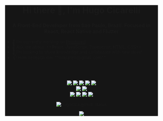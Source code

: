 <div style="background-color: #151515;">
  <h1 align="center">Hi there 👋, I'm Hugo Cicarelli</h1>
  <h3 align="center">A Front-End Developer from Sao Paulo, Brazil. Focused in React, React Native and Flutter</h3>
  
  <ul>
    <li> 🔭 I’m currently working on <a target="_blank" href="https://www.linkedin.com/company/prontmed/">Prontmed</a></li>
    <li> 💬 Ask me about: **React, JavaScript, Typescript, HTML, CSS**
    <li> 👯 I’m looking to share knowledge and collaborate with new devs!</li>
    <li> 📫 How to reach me: **hcicarelli@gmail.com** </li>
  </ul>

  <br /><br />
  
  <p align="center">
    <img src="https://img.shields.io/badge/JavaScript-323330?style=for-the-badge&logo=javascript&logoColor=F7DF1E" />
    <img src="https://img.shields.io/badge/TypeScript-007ACC?style=for-the-badge&logo=typescript&logoColor=white" />
    <img src="https://img.shields.io/badge/React-20232A?style=for-the-badge&logo=react&logoColor=61DAFB" />
    <img src="https://img.shields.io/badge/Redux-593D88?style=for-the-badge&logo=redux&logoColor=whi" />
    <img src="https://img.shields.io/badge/styled--components-DB7093?style=for-the-badge&logo=styled-components&logoColor=white" />
    <br />
    <img src="https://img.shields.io/badge/rolup.js-EC4A3F?style=for-the-badge&logo=rollup.js&logoColor=white" />
    <img src="https://img.shields.io/badge/Webpack-8DD6F9?style=for-the-badge&logo=Webpack&logoColor=white" />
    <br/ >
    <img src="https://img.shields.io/badge/storybook-FF4785?style=for-the-badge&logo=storybook&logoColor=white" />
    <img src="https://img.shields.io/badge/eslint-3A33D1?style=for-the-badge&logo=eslint&logoColor=white" />
    <img src="https://img.shields.io/badge/prettier-1A2C34?style=for-the-badge&logo=prettier&logoColor=F7BA3E" />
    <img src="https://img.shields.io/badge/Visual_Studio_Code-0078D4?style=for-the-badge&logo=visual%20studio%20code&logoColor=white" />
  </p>
  <p align='center'>
    <img src="https://github-readme-stats.vercel.app/api?username=hugocica&show_icons=true&hide=issues,contribs&include_all_commits=true&theme=radical" alt="hugocica github status"/>
  </p>
  <p align="center">
    <img src="https://github-readme-stats.vercel.app/api/top-langs/?username=hugocica&show_icons=true&count_private=true&theme=radical&hide=php,plsql,tex,ruby">
  </p>
</div>

<!--
**hugocica/hugocica** is a ✨ _special_ ✨ repository because its `README.md` (this file) appears on your GitHub profile.

Here are some ideas to get you started:

- 🔭 I’m currently working on ...
- 🌱 I’m currently learning ...
- 👯 I’m looking to collaborate on ...
- 🤔 I’m looking for help with ...
- 💬 Ask me about ...
- 📫 How to reach me: ...
- 😄 Pronouns: ...
- ⚡ Fun fact: ...
-->
